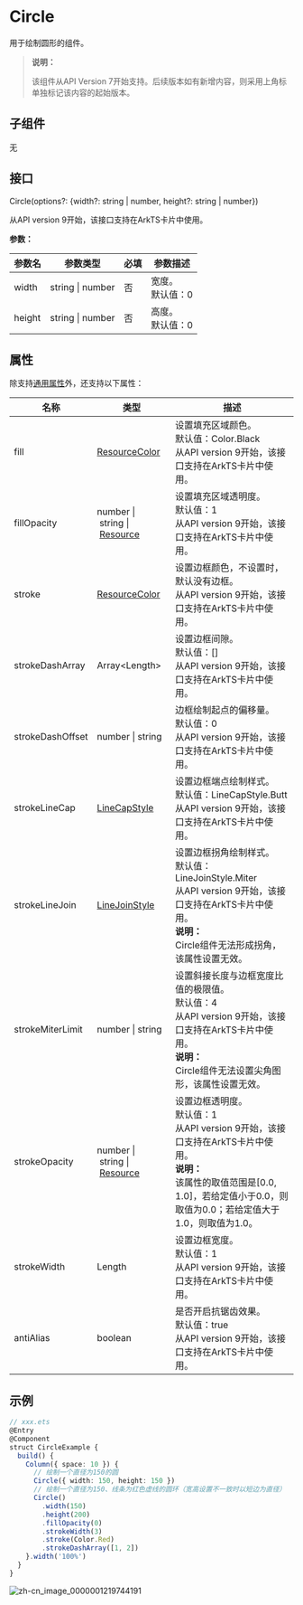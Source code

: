 # Circle

 用于绘制圆形的组件。 

>  **说明：**
>
>  该组件从API Version 7开始支持。后续版本如有新增内容，则采用上角标单独标记该内容的起始版本。


## 子组件

无


## 接口

Circle(options?: {width?: string | number, height?: string | number})

从API version 9开始，该接口支持在ArkTS卡片中使用。

**参数：**

| 参数名 | 参数类型 | 必填 | 参数描述 |
| -------- | -------- | -------- | -------- |
| width | string \| number | 否 | 宽度。<br>默认值：0 |
| height | string \| number | 否 | 高度。<br>默认值：0 |

## 属性

除支持[通用属性](ts-universal-attributes-size.md)外，还支持以下属性：

| 名称 | 类型 | 描述 |
| -------- | -------- | -------- |
| fill | [ResourceColor](ts-types.md) | 设置填充区域颜色。<br>默认值：Color.Black<br/>从API version 9开始，该接口支持在ArkTS卡片中使用。 |
| fillOpacity | number&nbsp;\|&nbsp;string&nbsp;\|&nbsp;[Resource](ts-types.md#resource类型) | 设置填充区域透明度。<br>默认值：1<br/>从API version 9开始，该接口支持在ArkTS卡片中使用。 |
| stroke | [ResourceColor](ts-types.md) | 设置边框颜色，不设置时，默认没有边框。<br/>从API version 9开始，该接口支持在ArkTS卡片中使用。 |
| strokeDashArray | Array&lt;Length&gt; | 设置边框间隙。<br>默认值：[]<br/>从API version 9开始，该接口支持在ArkTS卡片中使用。 |
| strokeDashOffset | number&nbsp;\|&nbsp;string  | 边框绘制起点的偏移量。<br>默认值：0<br/>从API version 9开始，该接口支持在ArkTS卡片中使用。 |
| strokeLineCap | [LineCapStyle](ts-appendix-enums.md#linecapstyle) | 设置边框端点绘制样式。<br>默认值：LineCapStyle.Butt<br/>从API version 9开始，该接口支持在ArkTS卡片中使用。 |
| strokeLineJoin | [LineJoinStyle](ts-appendix-enums.md#linejoinstyle) | 设置边框拐角绘制样式。<br>默认值：LineJoinStyle.Miter<br/>从API version 9开始，该接口支持在ArkTS卡片中使用。<br/>**说明：**<br/>Circle组件无法形成拐角，该属性设置无效。 |
| strokeMiterLimit | number&nbsp;\|&nbsp;string | 设置斜接长度与边框宽度比值的极限值。<br>默认值：4<br/>从API version 9开始，该接口支持在ArkTS卡片中使用。<br/>**说明：**<br/>Circle组件无法设置尖角图形，该属性设置无效。 |
| strokeOpacity | number&nbsp;\|&nbsp;string&nbsp;\|&nbsp;[Resource](ts-types.md#resource类型) | 设置边框透明度。<br>默认值：1<br/>从API version 9开始，该接口支持在ArkTS卡片中使用。<br/>**说明：**<br/>该属性的取值范围是[0.0, 1.0]，若给定值小于0.0，则取值为0.0；若给定值大于1.0，则取值为1.0。 |
| strokeWidth | Length | 设置边框宽度。<br>默认值：1<br/>从API version 9开始，该接口支持在ArkTS卡片中使用。 |
| antiAlias | boolean | 是否开启抗锯齿效果。<br>默认值：true<br/>从API version 9开始，该接口支持在ArkTS卡片中使用。 |


## 示例

```ts
// xxx.ets
@Entry
@Component
struct CircleExample {
  build() {
    Column({ space: 10 }) {
      // 绘制一个直径为150的圆
      Circle({ width: 150, height: 150 })
      // 绘制一个直径为150、线条为红色虚线的圆环（宽高设置不一致时以短边为直径）
      Circle()
        .width(150)
        .height(200)
        .fillOpacity(0)
        .strokeWidth(3)
        .stroke(Color.Red)
        .strokeDashArray([1, 2])
    }.width('100%')
  }
}
```

![zh-cn_image_0000001219744191](figures/zh-cn_image_0000001219744191.png)
